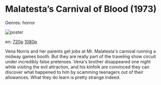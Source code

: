 # Malatesta’s Carnival of Blood (1973)

Genres: horror

![poster](http://image.tmdb.org/t/p/w500/iC4ED5tsORXsL94OuJ7zBJRicVe.jpg)

en:
  [720p](magnet:?xt=urn:btih:E60F475CD8073D36CE8905AC469ABA5DA14040CE&tr=udp://glotorrents.pw:6969/announce&tr=udp://tracker.opentrackr.org:1337/announce&tr=udp://torrent.gresille.org:80/announce&tr=udp://tracker.openbittorrent.com:80&tr=udp://tracker.coppersurfer.tk:6969&tr=udp://tracker.leechers-paradise.org:6969&tr=udp://p4p.arenabg.ch:1337&tr=udp://tracker.internetwarriors.net:1337)
  [1080p](magnet:?xt=urn:btih:FE7A3084B93AFBE2C408820C9B638FB70D818026&tr=udp://glotorrents.pw:6969/announce&tr=udp://tracker.opentrackr.org:1337/announce&tr=udp://torrent.gresille.org:80/announce&tr=udp://tracker.openbittorrent.com:80&tr=udp://tracker.coppersurfer.tk:6969&tr=udp://tracker.leechers-paradise.org:6969&tr=udp://p4p.arenabg.ch:1337&tr=udp://tracker.internetwarriors.net:1337)
  


Vena Norris and her parents get jobs at Mr. Malatesta's carnival running a midway games booth. But they are really part of the traveling show circuit under incredibly false pretenses. Vena's brother disappeared one night while visiting the evil attraction, and his kinfolk are convinced they can discover what happened to him by scamming teenagers out of their allowances. What they do learn is pretty strange indeed.